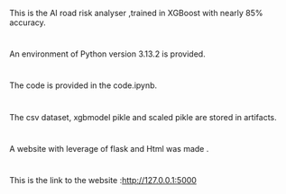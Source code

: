 This is the AI road risk analyser ,trained in XGBoost with nearly 85% accuracy.
#
An environment of Python version 3.13.2 is provided.
#
The code is provided in the code.ipynb.
#
The  csv dataset, xgbmodel pikle and scaled pikle  are stored in artifacts.
#
A website with leverage of flask and Html was made . 
#
This is the link to the website :http://127.0.0.1:5000

